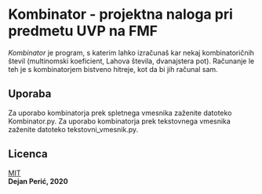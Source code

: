 # Kombinator - projektna naloga pri predmetu UVP na FMF
*Kombinator* je program, s katerim lahko izračunaš kar nekaj kombinatoričnih števil (multinomski koeficient, Lahova števila, dvanajstera pot). Računanje le teh je s kombinatorjem bistveno hitreje, kot da bi jih računal sam.

## Uporaba
Za uporabo kombinatorja prek spletnega vmesnika zaženite datoteko Kombinator.py.
Za uporabo kombinatorja prek tekstovnega vmesnika zaženite datoteko tekstovni_vmesnik.py.

## Licenca
[MIT](https://choosealicense.com/licenses/mit/)  
**Dejan Perić, 2020**
